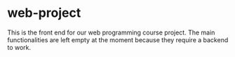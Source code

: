 # web-project
This is the front end for our web programming course project. The main functionalities are left empty at the moment because they require a backend to work.
